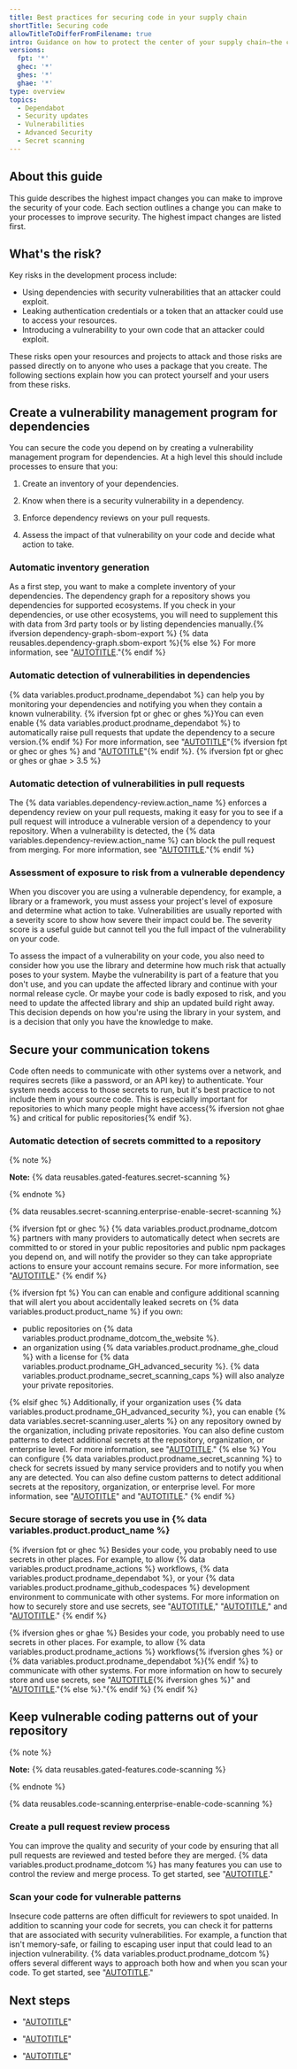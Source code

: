 ```yaml
---
title: Best practices for securing code in your supply chain
shortTitle: Securing code
allowTitleToDifferFromFilename: true
intro: Guidance on how to protect the center of your supply chain—the code you write and the code you depend on.
versions:
  fpt: '*'
  ghec: '*'
  ghes: '*'
  ghae: '*'
type: overview
topics:
  - Dependabot
  - Security updates
  - Vulnerabilities
  - Advanced Security
  - Secret scanning
---
```


## About this guide

This guide describes the highest impact changes you can make to improve the security of your code. Each section outlines a change you can make to your processes to improve security. The highest impact changes are listed first.

## What's the risk?

Key risks in the development process include:

- Using dependencies with security vulnerabilities that an attacker could exploit.
- Leaking authentication credentials or a token that an attacker could use to access your resources.
- Introducing a vulnerability to your own code that an attacker could exploit.

These risks open your resources and projects to attack and those risks are passed directly on to anyone who uses a package that you create. The following sections explain how you can protect yourself and your users from these risks.

## Create a vulnerability management program for dependencies

You can secure the code you depend on by creating a vulnerability management program for dependencies. At a high level this should include processes to ensure that you:

1. Create an inventory of your dependencies.

1. Know when there is a security vulnerability in a dependency.
1. Enforce dependency reviews on your pull requests.

1. Assess the impact of that vulnerability on your code and decide what action to take.

### Automatic inventory generation

As a first step, you want to make a complete inventory of your dependencies. The dependency graph for a repository shows you dependencies for supported ecosystems. If you check in your dependencies, or use other ecosystems, you will need to supplement this with data from 3rd party tools or by listing dependencies manually.{% ifversion dependency-graph-sbom-export %} {% data reusables.dependency-graph.sbom-export %}{% else %} For more information, see "[AUTOTITLE](/code-security/supply-chain-security/understanding-your-software-supply-chain/about-the-dependency-graph)."{% endif %}

### Automatic detection of vulnerabilities in dependencies

{% data variables.product.prodname_dependabot %} can help you by monitoring your dependencies and notifying you when they contain a known vulnerability. {% ifversion fpt or ghec or ghes %}You can even enable {% data variables.product.prodname_dependabot %} to automatically raise pull requests that update the dependency to a secure version.{% endif %} For more information, see "[AUTOTITLE](/code-security/dependabot/dependabot-alerts/about-dependabot-alerts)"{% ifversion fpt or ghec or ghes %} and "[AUTOTITLE](/code-security/dependabot/dependabot-security-updates/about-dependabot-security-updates)"{% endif %}.
{% ifversion fpt or ghec or ghes or ghae > 3.5 %}

### Automatic detection of vulnerabilities in pull requests

The {% data variables.dependency-review.action_name %} enforces a dependency review on your pull requests, making it easy for you to see if a pull request will introduce a vulnerable version of a dependency to your repository. When a vulnerability is detected, the {% data variables.dependency-review.action_name %} can block the pull request from merging. For more information, see "[AUTOTITLE](/code-security/supply-chain-security/understanding-your-software-supply-chain/about-dependency-review#dependency-review-enforcement)."{% endif %} 

### Assessment of exposure to risk from a vulnerable dependency

When you discover you are using a vulnerable dependency, for example, a library or a framework, you must assess your project's level of exposure and determine what action to take. Vulnerabilities are usually reported with a severity score to show how severe their impact could be. The severity score is a useful guide but cannot tell you the full impact of the vulnerability on your code.

To assess the impact of a vulnerability on your code, you also need to consider how you use the library and determine how much risk that actually poses to your system. Maybe the vulnerability is part of a feature that you don't use, and you can update the affected library and continue with your normal release cycle. Or maybe your code is badly exposed to risk, and you need to update the affected library and ship an updated build right away. This decision depends on how you're using the library in your system, and is a decision that only you have the knowledge to make.

## Secure your communication tokens

Code often needs to communicate with other systems over a network, and requires secrets (like a password, or an API key) to authenticate. Your system needs access to those secrets to run, but it's best practice to not include them in your source code. This is especially important for repositories to which many people might have access{% ifversion not ghae %} and critical for public repositories{% endif %}.

### Automatic detection of secrets committed to a repository

{% note %}

**Note:** {% data reusables.gated-features.secret-scanning %}

{% endnote %}

{% data reusables.secret-scanning.enterprise-enable-secret-scanning %}

{% ifversion fpt or ghec %}
{% data variables.product.prodname_dotcom %} partners with many providers to automatically detect when secrets are committed to or stored in your public repositories and public npm packages you depend on, and will notify the provider so they can take appropriate actions to ensure your account remains secure. For more information, see "[AUTOTITLE](/code-security/secret-scanning/about-secret-scanning#about-secret-scanning-alerts-for-partners)."
{% endif %}

{% ifversion fpt %}
You can can enable and configure additional scanning that will alert you about accidentally leaked secrets on {% data variables.product.product_name %} if you own:
   - public repositories on {% data variables.product.prodname_dotcom_the_website %}.
   - an organization using {% data variables.product.prodname_ghe_cloud %} with a license for {% data variables.product.prodname_GH_advanced_security %}. {% data variables.product.prodname_secret_scanning_caps %} will also analyze your private repositories.

{% elsif ghec %}
Additionally, if your organization uses {% data variables.product.prodname_GH_advanced_security %}, you can enable {% data variables.secret-scanning.user_alerts %} on any repository owned by the organization, including private repositories. You can also define custom patterns to detect additional secrets at the repository, organization, or enterprise level. For more information, see "[AUTOTITLE](/code-security/secret-scanning/about-secret-scanning#about-secret-scanning-alerts-for-users)."
{% else %}
You can configure {% data variables.product.prodname_secret_scanning %} to check for secrets issued by many service providers and to notify you when any are detected. You can also define custom patterns to detect additional secrets at the repository, organization, or enterprise level. For more information, see "[AUTOTITLE](/code-security/secret-scanning/about-secret-scanning)" and "[AUTOTITLE](/code-security/secret-scanning/secret-scanning-patterns)."
{% endif %}

### Secure storage of secrets you use in {% data variables.product.product_name %}

{% ifversion fpt or ghec %}
Besides your code, you probably need to use secrets in other places. For example, to allow {% data variables.product.prodname_actions %} workflows, {% data variables.product.prodname_dependabot %}, or your {% data variables.product.prodname_github_codespaces %} development environment to communicate with other systems. For more information on how to securely store and use secrets, see "[AUTOTITLE](/actions/security-guides/encrypted-secrets)," "[AUTOTITLE](/code-security/dependabot/working-with-dependabot/configuring-access-to-private-registries-for-dependabot#storing-credentials-for-dependabot-to-use)," and "[AUTOTITLE](/codespaces/managing-your-codespaces/managing-encrypted-secrets-for-your-codespaces)."
{% endif %}

{% ifversion ghes or ghae %}
Besides your code, you probably need to use secrets in other places. For example, to allow {% data variables.product.prodname_actions %} workflows{% ifversion ghes %} or {% data variables.product.prodname_dependabot %}{% endif %} to communicate with other systems. For more information on how to securely store and use secrets, see "[AUTOTITLE](/actions/security-guides/encrypted-secrets){% ifversion ghes %}" and "[AUTOTITLE](/code-security/dependabot/working-with-dependabot/configuring-access-to-private-registries-for-dependabot#storing-credentials-for-dependabot-to-use)."{% else %}."{% endif %}
{% endif %}

## Keep vulnerable coding patterns out of your repository

{% note %}

**Note:** {% data reusables.gated-features.code-scanning %}

{% endnote %}

{% data reusables.code-scanning.enterprise-enable-code-scanning %}

### Create a pull request review process

You can improve the quality and security of your code by ensuring that all pull requests are reviewed and tested before they are merged. {% data variables.product.prodname_dotcom %} has many features you can use to control the review and merge process. To get started, see "[AUTOTITLE](/repositories/configuring-branches-and-merges-in-your-repository/managing-protected-branches/about-protected-branches)."

### Scan your code for vulnerable patterns

Insecure code patterns are often difficult for reviewers to spot unaided. In addition to scanning your code for secrets, you can check it for patterns that are associated with security vulnerabilities. For example, a function that isn't memory-safe, or failing to escaping user input that could lead to an injection vulnerability. {% data variables.product.prodname_dotcom %} offers several different ways to approach both how and when you scan your code. To get started, see "[AUTOTITLE](/code-security/code-scanning/automatically-scanning-your-code-for-vulnerabilities-and-errors/about-code-scanning)."

## Next steps

- "[AUTOTITLE](/code-security/supply-chain-security/end-to-end-supply-chain/end-to-end-supply-chain-overview)"

- "[AUTOTITLE](/code-security/supply-chain-security/end-to-end-supply-chain/securing-accounts)"

- "[AUTOTITLE](/code-security/supply-chain-security/end-to-end-supply-chain/securing-builds)"
